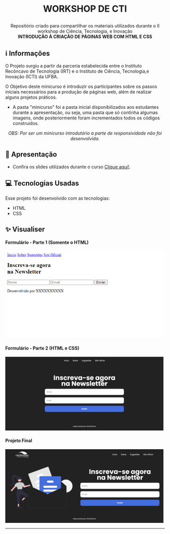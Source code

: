 # <p align="center">WORKSHOP DE CTI</p>

<p align="center">
  Repositório criado para compartilhar os materiais utilizados durante o II workshop de Ciência, Tecnologia, e Inovação <br>
  <strong>INTRODUÇÃO À CRIAÇÃO DE PÁGINAS WEB COM HTML E CSS</strong>
 <br>
 
## ℹ️ Informações
O Projeto surgiu a partir da parceria estabelecida entre o Instituto Recôncavo de Tecnologia (IRT) e o Instituto de Ciência, Tecnologia,e Inovação (ICTI) da UFBA.

O Objetivo deste minicurso é introduzir os participantes sobre os passos iniciais necessários para a produção de páginas web, além de realizar alguns projetos práticos.

* A pasta "minicurso" foi a pasta inicial disponibilizados aos estudantes durante a apresentação, ou seja, uma pasta que só continha algumas imagens, onde posteriormente foram incrementados todos os códigos construidos.

<p align="center">
<i>OBS: Por ser um minicurso introdutório a parte de responsividade não foi desenvolvida.</i>

## 🎌 Apresentação
- Confira os slides utilizados durante o curso [Clique aqui!](https://www.canva.com/design/DAFO88KdiV4/zKXBlivkpBJeMVnr456UkA/view?utm_content=DAFO88KdiV4&utm_campaign=designshare&utm_medium=link&utm_source=publishpresent).

## 💻 Tecnologias Usadas

Esse projeto foi desenvolvido com as tecnologias:

- HTML
- CSS

## ✨ Visualiser

<h4> Formulário - Parte 1 (Somente o HTML)</h4>
<a href="http://workshopcti-p1.vercel.app">
  <img src="https://raw.githubusercontent.com/antonioscn/workshopCTI/main/imgs/projeto1.png" width="500"/>
</a>

 <h4> Formulário - Parte 2 (HTML e CSS)</h4>
 <a href="http://workshopcti-p2.vercel.app">
 <img src="https://raw.githubusercontent.com/antonioscn/workshopCTI/main/imgs/projeto2.png" width="500"/>
 </a>

<h4> Projeto Final</h4>
<a href="http://workshopcti-final.vercel.app"> 
<img src="https://raw.githubusercontent.com/antonioscn/workshopCTI/main/imgs/projetofinal.png" alt="drawing" width="500"/>
</a>


---
